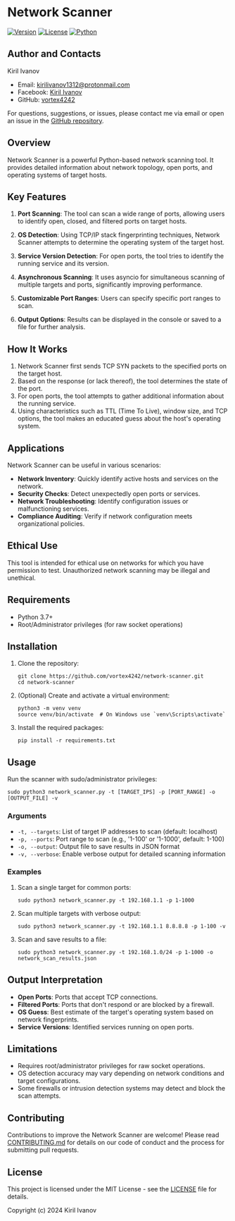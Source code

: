 # Network Scanner


[![Version](https://img.shields.io/badge/version-0.1.0-blue.svg)](https://github.com/vortex4242/network-scanner/releases)
[![License](https://img.shields.io/badge/License-MIT-yellow.svg)](https://opensource.org/licenses/MIT)
[![Python](https://img.shields.io/badge/python-3.7%2B-blue.svg)](https://www.python.org/downloads/)


## Author and Contacts

Kiril Ivanov

- Email: kirilivanov1312@protonmail.com
- Facebook: [Kiril Ivanov](https://www.facebook.com/exploitdb1312420)
- GitHub: [vortex4242](https://github.com/vortex4242)

For questions, suggestions, or issues, please contact me via email or open an issue in the [GitHub repository](https://github.com/vortex4242/network-scanner/issues).

## Overview

Network Scanner is a powerful Python-based network scanning tool. It provides detailed information about network topology, open ports, and operating systems of target hosts.

## Key Features

1. **Port Scanning**: The tool can scan a wide range of ports, allowing users to identify open, closed, and filtered ports on target hosts.

2. **OS Detection**: Using TCP/IP stack fingerprinting techniques, Network Scanner attempts to determine the operating system of the target host.

3. **Service Version Detection**: For open ports, the tool tries to identify the running service and its version.

4. **Asynchronous Scanning**: It uses asyncio for simultaneous scanning of multiple targets and ports, significantly improving performance.

5. **Customizable Port Ranges**: Users can specify specific port ranges to scan.

6. **Output Options**: Results can be displayed in the console or saved to a file for further analysis.

## How It Works

1. Network Scanner first sends TCP SYN packets to the specified ports on the target host.
2. Based on the response (or lack thereof), the tool determines the state of the port.
3. For open ports, the tool attempts to gather additional information about the running service.
4. Using characteristics such as TTL (Time To Live), window size, and TCP options, the tool makes an educated guess about the host's operating system.

## Applications

Network Scanner can be useful in various scenarios:

- **Network Inventory**: Quickly identify active hosts and services on the network.
- **Security Checks**: Detect unexpectedly open ports or services.
- **Network Troubleshooting**: Identify configuration issues or malfunctioning services.
- **Compliance Auditing**: Verify if network configuration meets organizational policies.

## Ethical Use

This tool is intended for ethical use on networks for which you have permission to test. Unauthorized network scanning may be illegal and unethical.

## Requirements

- Python 3.7+
- Root/Administrator privileges (for raw socket operations)

## Installation

1. Clone the repository:
   ```
   git clone https://github.com/vortex4242/network-scanner.git
   cd network-scanner
   ```

2. (Optional) Create and activate a virtual environment:
   ```
   python3 -m venv venv
   source venv/bin/activate  # On Windows use `venv\Scripts\activate`
   ```

3. Install the required packages:
   ```
   pip install -r requirements.txt
   ```

## Usage

Run the scanner with sudo/administrator privileges:

```
sudo python3 network_scanner.py -t [TARGET_IPS] -p [PORT_RANGE] -o [OUTPUT_FILE] -v
```

### Arguments

- `-t, --targets`: List of target IP addresses to scan (default: localhost)
- `-p, --ports`: Port range to scan (e.g., '1-100' or '1-1000', default: 1-100)
- `-o, --output`: Output file to save results in JSON format
- `-v, --verbose`: Enable verbose output for detailed scanning information

### Examples

1. Scan a single target for common ports:
   ```
   sudo python3 network_scanner.py -t 192.168.1.1 -p 1-1000
   ```

2. Scan multiple targets with verbose output:
   ```
   sudo python3 network_scanner.py -t 192.168.1.1 8.8.8.8 -p 1-100 -v
   ```

3. Scan and save results to a file:
   ```
   sudo python3 network_scanner.py -t 192.168.1.0/24 -p 1-1000 -o network_scan_results.json
   ```

## Output Interpretation

- **Open Ports**: Ports that accept TCP connections.
- **Filtered Ports**: Ports that don't respond or are blocked by a firewall.
- **OS Guess**: Best estimate of the target's operating system based on network fingerprints.
- **Service Versions**: Identified services running on open ports.

## Limitations

- Requires root/administrator privileges for raw socket operations.
- OS detection accuracy may vary depending on network conditions and target configurations.
- Some firewalls or intrusion detection systems may detect and block the scan attempts.

## Contributing

Contributions to improve the Network Scanner are welcome! Please read [CONTRIBUTING.md](CONTRIBUTING.md) for details on our code of conduct and the process for submitting pull requests.

## License

This project is licensed under the MIT License - see the [LICENSE](LICENSE) file for details.

Copyright (c) 2024 Kiril Ivanov
